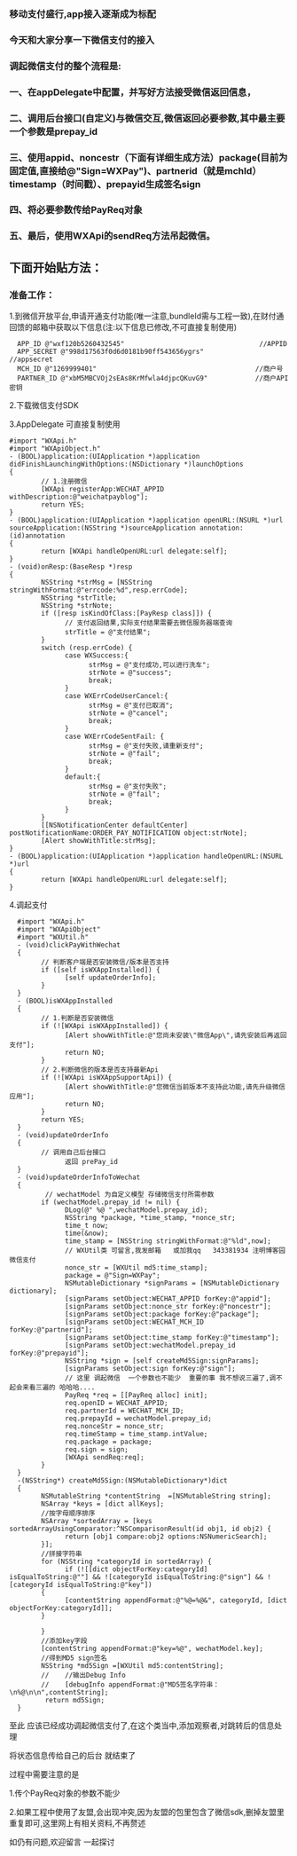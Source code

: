 ### 移动支付盛行,app接入逐渐成为标配

### 今天和大家分享一下微信支付的接入

### 调起微信支付的整个流程是:

### 一、在appDelegate中配置，并写好方法接受微信返回信息，

### 二、调用后台接口(自定义)与微信交互,微信返回必要参数,其中最主要一个参数是prepay_id

### 三、使用appid、noncestr（下面有详细生成方法）package(目前为固定值,直接给@"Sign=WXPay")、partnerid（就是mchId）timestamp（时间戳）、prepayid生成签名sign

### 四、将必要参数传给PayReq对象

### 五、最后，使用WXApi的sendReq方法吊起微信。

下面开始贴方法：
----------------------------------- 
### 准备工作：

1.到微信开放平台,申请开通支付功能(唯一注意,bundleId需与工程一致),在财付通回馈的邮箱中获取以下信息(注:以下信息已修改,不可直接复制使用)

      APP_ID @"wxf120b5260432545"                                  //APPID
      APP_SECRET @"998d17563f0d6d0181b90ff543656ygrs"              //appsecret
      MCH_ID @"1269999401"                                        //商户号
      PARTNER_ID @"xbM5MBCVOj2sEAs8KrMfwla4djpcQKuvG9"            //商户API密钥

2.下载微信支付SDK

3.AppDelegate 可直接复制使用

    #import "WXApi.h"
    #import "WXApiObject.h"
    - (BOOL)application:(UIApplication *)application didFinishLaunchingWithOptions:(NSDictionary *)launchOptions 
    {
            // 1.注册微信
            [WXApi registerApp:WECHAT_APPID withDescription:@"weichatpayblog"];
            return YES;
    }
    - (BOOL)application:(UIApplication *)application openURL:(NSURL *)url sourceApplication:(NSString *)sourceApplication annotation:(id)annotation
    {
            return [WXApi handleOpenURL:url delegate:self];
    }
    - (void)onResp:(BaseResp *)resp
    {
            NSString *strMsg = [NSString stringWithFormat:@"errcode:%d",resp.errCode];
            NSString *strTitle;
            NSString *strNote;
            if ([resp isKindOfClass:[PayResp class]]) {
                  // 支付返回结果,实际支付结果需要去微信服务器端查询
                  strTitle = @"支付结果";
            }
            switch (resp.errCode) {
                  case WXSuccess:{
                        strMsg = @"支付成功,可以进行洗车";
                        strNote = @"success";
                        break;
                  }
                  case WXErrCodeUserCancel:{
                        strMsg = @"支付已取消";
                        strNote = @"cancel";
                        break;
                  }
                  case WXErrCodeSentFail: {
                        strMsg = @"支付失败,请重新支付";
                        strNote = @"fail";
                        break;
                  }
                  default:{
                        strMsg = @"支付失败";
                        strNote = @"fail"; 
                        break;
                  }
            }
            [[NSNotificationCenter defaultCenter] postNotificationName:ORDER_PAY_NOTIFICATION object:strNote];
            [Alert showWithTitle:strMsg];
    }
    - (BOOL)application:(UIApplication *)application handleOpenURL:(NSURL *)url
    {
            return [WXApi handleOpenURL:url delegate:self];
    }
4.调起支付

      #import "WXApi.h"
      #import "WXApiObject"
      #import "WXUtil.h"
      - (void)clickPayWithWechat
      {
            // 判断客户端是否安装微信/版本是否支持 
            if ([self isWXAppInstalled]) {
                  [self updateOrderInfo];
            }
      }
      - (BOOL)isWXAppInstalled
      {
            // 1.判断是否安装微信
            if (![WXApi isWXAppInstalled]) {
                  [Alert showWithTitle:@"您尚未安装\"微信App\",请先安装后再返回支付"];
                  return NO;
            }
            // 2.判断微信的版本是否支持最新Api
            if (![WXApi isWXAppSupportApi]) {
                  [Alert showWithTitle:@"您微信当前版本不支持此功能,请先升级微信应用"];
                  return NO;
            }
            return YES;
      }
      - (void)updateOrderInfo
      {
            // 调用自己后台接口
                  返回 prePay_id      
      }
      - (void)updateOrderInfoToWechat
      {
             // wechatModel 为自定义模型 存储微信支付所需参数
            if (wechatModel.prepay_id != nil) {
                  DLog(@" %@ ",wechatModel.prepay_id);
                  NSString *package, *time_stamp, *nonce_str;
                  time_t now;
                  time(&now);
                  time_stamp = [NSString stringWithFormat:@"%ld",now];
                  // WXUtil类 可留言,我发邮箱   或加我qq   343381934 注明博客园 微信支付
                  nonce_str = [WXUtil md5:time_stamp];
                  package = @"Sign=WXPay";
                  NSMutableDictionary *signParams = [NSMutableDictionary dictionary];
                  [signParams setObject:WECHAT_APPID forKey:@"appid"];
                  [signParams setObject:nonce_str forKey:@"noncestr"];
                  [signParams setObject:package forKey:@"package"];
                  [signParams setObject:WECHAT_MCH_ID forKey:@"partnerid"];
                  [signParams setObject:time_stamp forKey:@"timestamp"];
                  [signParams setObject:wechatModel.prepay_id forKey:@"prepayid"];
                  NSString *sign = [self createMd5Sign:signParams];
                  [signParams setObject:sign forKey:@"sign"];
                  // 这里 调起微信  一个参数也不能少  重要的事 我不想说三遍了,调不起会来看三遍的 哈哈哈....
                  PayReq *req = [[PayReq alloc] init];
                  req.openID = WECHAT_APPID;
                  req.partnerId = WECHAT_MCH_ID;
                  req.prepayId = wechatModel.prepay_id;
                  req.nonceStr = nonce_str;
                  req.timeStamp = time_stamp.intValue;
                  req.package = package;
                  req.sign = sign;
                  [WXApi sendReq:req];
            }    
      }
      -(NSString*) createMd5Sign:(NSMutableDictionary*)dict
      {
            NSMutableString *contentString  =[NSMutableString string];
            NSArray *keys = [dict allKeys];
            //按字母顺序排序
            NSArray *sortedArray = [keys sortedArrayUsingComparator:^NSComparisonResult(id obj1, id obj2) {
                  return [obj1 compare:obj2 options:NSNumericSearch];
            }];
            //拼接字符串
            for (NSString *categoryId in sortedArray) {
                  if (![[dict objectForKey:categoryId] isEqualToString:@""] && ![categoryId isEqualToString:@"sign"] && ![categoryId isEqualToString:@"key"])
            {
                  [contentString appendFormat:@"%@=%@&", categoryId, [dict objectForKey:categoryId]];
            }
        
            }
            //添加key字段
            [contentString appendFormat:@"key=%@", wechatModel.key];
            //得到MD5 sign签名
            NSString *md5Sign =[WXUtil md5:contentString];
            //    //输出Debug Info
            //    [debugInfo appendFormat:@"MD5签名字符串：\n%@\n\n",contentString];
             return md5Sign;
      }
      
至此  应该已经成功调起微信支付了,在这个类当中,添加观察者,对跳转后的信息处理

将状态信息传给自己的后台 就结束了

 

过程中需要注意的是

1.传个PayReq对象的参数不能少

2.如果工程中使用了友盟,会出现冲突,因为友盟的包里包含了微信sdk,删掉友盟里重复即可,这里网上有相关资料,不再赘述

 

如仍有问题,欢迎留言 一起探讨 
